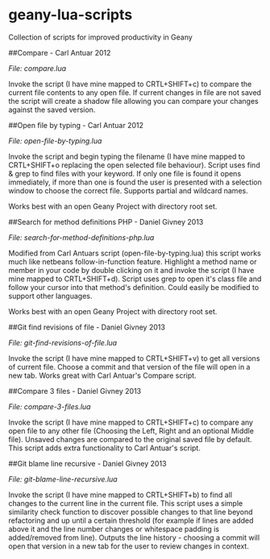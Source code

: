 geany-lua-scripts
=================

Collection of scripts for improved productivity in Geany

##Compare - Carl Antuar 2012

_File: compare.lua_

Invoke the script (I have mine mapped to CRTL+SHIFT+c) to compare the current file contents to any open file. If current changes in file are not saved the script will create a shadow file allowing you can compare your changes against the saved version.

##Open file by typing - Carl Antuar 2012

_File: open-file-by-typing.lua_

Invoke the script and begin typing the filename (I have mine mapped to CRTL+SHIFT+o replacing the open selected file behaviour). Script uses find & grep to find files with your keyword.  If only one file is found it opens immediately, if more than one is found the user is presented with a selection window to choose the correct file. Supports partial and wildcard names.

Works best with an open Geany Project with directory root set.

##Search for method definitions PHP - Daniel Givney 2013

_File: search-for-method-definitions-php.lua_

Modified from Carl Antuars script (open-file-by-typing.lua) this script works much like netbeans follow-in-function feature.  Highlight a method name or member in your code by double clicking on it and invoke the script (I have mine mapped to CRTL+SHIFT+d). Script uses grep to open it's class file and follow your cursor into that method's definition.  Could easily be modified to support other languages.

Works best with an open Geany Project with directory root set.

##Git find revisions of file - Daniel Givney 2013

_File: git-find-revisions-of-file.lua_

Invoke the script (I have mine mapped to CRTL+SHIFT+v) to get all versions of current file. Choose a commit and that version of the file will open in a new tab. Works great with Carl Antuar's Compare script.

##Compare 3 files - Daniel Givney 2013

_File: compare-3-files.lua_

Invoke the script (I have mine mapped to CRTL+SHIFT+c) to compare any open file to any other file (Choosing the Left, Right and an optional Middle file). Unsaved changes are compared to the original saved file by default. This script adds extra functionality to Carl Antuar's script.

##Git blame line recursive - Daniel Givney 2013

_File: git-blame-line-recursive.lua_

Invoke the script (I have mine mapped to CRTL+SHIFT+b) to find all changes to the current line in the current file.  This script uses a simple similarity check function to discover possible changes to that line beyond refactoring and up until a certain threshold (for example if lines are added above it and the line number changes or whitespace padding is added/removed from line). Outputs the line history - choosing a commit will open that version in a new tab for the user to review changes in context.